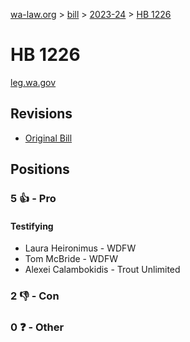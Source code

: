 [wa-law.org](/) > [bill](/bill/) > [2023-24](/bill/2023-24/) > [HB 1226](/bill/2023-24/hb/1226/)

# HB 1226
[leg.wa.gov](https://app.leg.wa.gov/billsummary?BillNumber=1226&Year=2023&Initiative=false)

## Revisions
* [Original Bill](1/)

## Positions
### 5 👍 - Pro
#### Testifying
* Laura Heironimus - WDFW
* Tom McBride - WDFW
* Alexei Calambokidis - Trout Unlimited

### 2 👎 - Con

### 0 ❓ - Other
